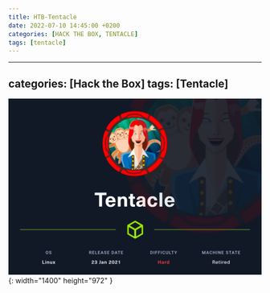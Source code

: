 ```yaml
---
title: HTB-Tentacle
date: 2022-07-10 14:45:00 +0200
categories: [HACK THE BOX, TENTACLE]
tags: [tentacle]  
---
```


---
categories: [Hack the Box]
tags: [Tentacle]
---

![Desktop View](/assets/img/HTB/tentacle/Tentacle.png){: width="1400" height="972" }